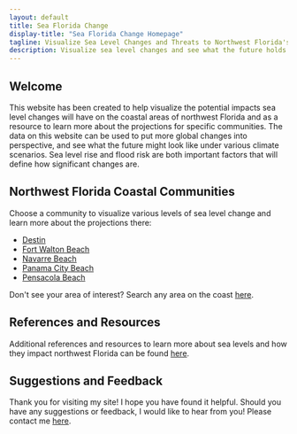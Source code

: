 ```yaml
---
layout: default
title: Sea Florida Change
display-title: "Sea Florida Change Homepage"
tagline: Visualize Sea Level Changes and Threats to Northwest Florida's Coastal Areas
description: Visualize sea level changes and see what the future holds in northwest Florida's coastal areas.
---
```




## Welcome

This website has been created to help visualize the potential impacts sea level changes will have on the coastal areas of northwest Florida and as a resource to learn more about the projections for specific communities. The data on this website can be used to put more global changes into perspective, and see what the future might look like under various climate scenarios. Sea level rise and flood risk are both important factors that will define how significant changes are.

## Northwest Florida Coastal Communities

Choose a community to visualize various levels of sea level change and learn more about the projections there:

- [Destin](/communities/destin)
- [Fort Walton Beach](/communities/fort-walton-beach)
- [Navarre Beach](/communities/navarre-beach)
- [Panama City Beach](/communities/panama-city-beach)
- [Pensacola Beach](/communities/pensacola-beach)

Don't see your area of interest? Search any area on the coast [here](/communities/custom-location).

## References and Resources

Additional references and resources to learn more about sea levels and how they impact northwest Florida can be found [here](/additional-resources).

## Suggestions and Feedback

Thank you for visiting my site! I hope you have found it helpful. Should you have any suggestions or feedback, I would like to hear from you! Please contact me [here](/contact-me).
